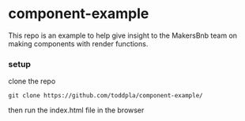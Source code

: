# component-example

This repo is an example to help give insight to the MakersBnb team on making components with render functions.

### setup
clone the repo
```
git clone https://github.com/toddpla/component-example/
```
then run the index.html file in the browser
